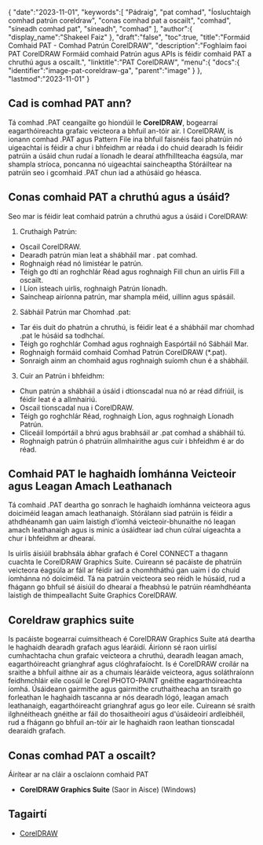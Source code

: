 {
   "date":"2023-11-01",
   "keywords":[
"Pádraig",
"pat comhad",
"Íosluchtaigh comhad patrún coreldraw",
"conas comhad pat a oscailt",
"comhad",
"síneadh comhad pat",
"síneadh",
"comhad"
],
   "author":{
      "display_name":"Shakeel Faiz"
},
   "draft":"false",
   "toc":true,
   "title":"Formáid Comhaid PAT - Comhad Patrún CorelDRAW",
   "description":"Foghlaim faoi PAT CorelDRAW Formáid comhaid Patrún agus APIs is féidir comhaid PAT a chruthú agus a oscailt.",
   "linktitle":"PAT CorelDRAW",
   "menu":{
      "docs":{
         "identifier":"image-pat-coreldraw-ga",
         "parent":"image"
}
},
   "lastmod":"2023-11-01"
}

## Cad is comhad PAT ann?

Tá comhad .PAT ceangailte go hiondúil le **CorelDRAW**, bogearraí eagarthóireachta grafaic veicteora a bhfuil an-tóir air. I CorelDRAW, is ionann comhad .PAT agus Pattern File ina bhfuil faisnéis faoi phatrúin nó uigeachtaí is féidir a chur i bhfeidhm ar réada i do chuid dearadh Is féidir patrúin a úsáid chun rudaí a líonadh le dearaí athfhillteacha éagsúla, mar shampla stríoca, poncanna nó uigeachtaí saincheaptha Stóráiltear na patrúin seo i gcomhaid .PAT chun iad a athúsáid go héasca.

## Conas comhaid PAT a chruthú agus a úsáid?

Seo mar is féidir leat comhaid patrún a chruthú agus a úsáid i CorelDRAW:

1.  Cruthaigh Patrún:
    
- Oscail CorelDRAW.
- Dearadh patrún mian leat a shábháil mar . pat comhad.
- Roghnaigh réad nó limistéar le patrún.
- Téigh go dtí an roghchlár Réad agus roghnaigh Fill chun an uirlis Fill a oscailt.
- I Líon isteach uirlis, roghnaigh Patrún líonadh.
- Saincheap airíonna patrún, mar shampla méid, uillinn agus spásáil.
2.  Sábháil Patrún mar Chomhad .pat:
    
- Tar éis duit do phatrún a chruthú, is féidir leat é a shábháil mar chomhad .pat le húsáid sa todhchaí.
- Téigh go roghchlár Comhad agus roghnaigh Easpórtáil nó Sábháil Mar.
- Roghnaigh formáid comhaid Comhad Patrún CorelDRAW (*.pat).
- Sonraigh ainm an chomhaid agus roghnaigh suíomh chun é a shábháil.
3.  Cuir an Patrún i bhfeidhm:
    
- Chun patrún a shábháil a úsáid i dtionscadal nua nó ar réad difriúil, is féidir leat é a allmhairiú.
- Oscail tionscadal nua i CorelDRAW.
- Téigh go roghchlár Réad, roghnaigh Líon, agus roghnaigh Líonadh Patrún.
- Cliceáil Iompórtáil a bhrú agus brabhsáil ar .pat comhad a shábháil tú.
- Roghnaigh patrún ó phatrúin allmhairithe agus cuir i bhfeidhm é ar do réad.

## Comhaid PAT le haghaidh Íomhánna Veicteoir agus Leagan Amach Leathanach

Tá comhaid .PAT deartha go sonrach le haghaidh íomhánna veicteora agus doiciméid leagan amach leathanaigh. Stórálann siad patrúin is féidir a athdhéanamh gan uaim laistigh d’íomhá veicteoir-bhunaithe nó leagan amach leathanaigh agus is minic a úsáidtear iad chun cúlraí uigeachta a chur i bhfeidhm ar dhearaí.

Is uirlis áisiúil brabhsála ábhar grafach é Corel CONNECT a thagann cuachta le CorelDRAW Graphics Suite. Cuireann sé pacáiste de phatrúin veicteora éagsúla ar fáil ar féidir iad a chomhtháthú gan uaim i do chuid íomhánna nó doiciméid. Tá na patrúin veicteora seo réidh le húsáid, rud a fhágann go bhfuil sé áisiúil do dhearaí a fheabhsú le patrúin réamhdhéanta laistigh de thimpeallacht Suite Graphics CorelDRAW.

## Coreldraw graphics suite

Is pacáiste bogearraí cuimsitheach é CorelDRAW Graphics Suite atá deartha le haghaidh dearadh grafach agus léaráidí. Áiríonn sé raon uirlisí cumhachtacha chun grafaic veicteora a chruthú, dearadh leagan amach, eagarthóireacht grianghraf agus clóghrafaíocht. Is é CorelDRAW croílár na sraithe a bhfuil aithne air as a chumais léaráide veicteora, agus soláthraíonn feidhmchláir eile cosúil le Corel PHOTO-PAINT gnéithe eagarthóireachta íomhá. Úsáideann gairmithe agus gairmithe cruthaitheacha an tsraith go forleathan le haghaidh tascanna ar nós dearadh lógó, leagan amach leathanaigh, eagarthóireacht grianghraf agus go leor eile. Cuireann sé sraith ilghnéitheach gnéithe ar fáil do thosaitheoirí agus d'úsáideoirí ardleibhéil, rud a fhágann go bhfuil an-tóir air le haghaidh raon leathan tionscadal dearaidh grafach.

## Conas comhad PAT a oscailt?

Áirítear ar na cláir a osclaíonn comhaid PAT

- **CorelDRAW Graphics Suite** (Saor in Aisce) (Windows)

## Tagairtí
* [CorelDRAW](https://en.wikipedia.org/wiki/CorelDRAW)
